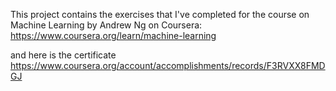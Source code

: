 This project contains the exercises that I've completed for the course on Machine Learning by Andrew Ng on Coursera:
<https://www.coursera.org/learn/machine-learning> 

and here is the certificate
<https://www.coursera.org/account/accomplishments/records/F3RVXX8FMDGJ>
